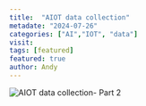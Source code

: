 ```yaml
---
title:  "AIOT data collection"
metadate: "2024-07-26"
categories: ["AI","IOT", "data"]
visit:
tags: [featured]
featured: true
author: Andy
---
```


![AIOT data collection- Part 2](https://datajourney.akvo.org/hs-fs/hubfs/Screen%20Shot%202020-07-28%20at%2012.08.42.png?width=1094&name=Screen%20Shot%202020-07-28%20at%2012.08.42.png)

